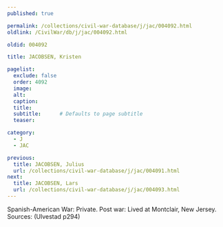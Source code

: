 ```yaml
---
published: true

permalink: /collections/civil-war-database/j/jac/004092.html
oldlink: /CivilWar/db/j/jac/004092.html

oldid: 004092

title: JACOBSEN, Kristen

pagelist:
  exclude: false
  order: 4092
  image: 
  alt:
  caption:
  title:
  subtitle:      # Defaults to page subtitle
  teaser:

category: 
  - J 
  - JAC

previous:
  title: JACOBSEN, Julius
  url: /collections/civil-war-database/j/jac/004091.html  
next:
  title: JACOBSEN, Lars
  url: /collections/civil-war-database/j/jac/004093.html   
---
```

Spanish-American War: Private. Post war: Lived at Montclair, New Jersey. Sources: (Ulvestad p294)